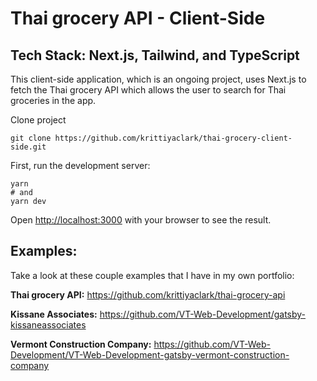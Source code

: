 # Thai grocery API - Client-Side

## Tech Stack: Next.js, Tailwind, and TypeScript

This client-side application, which is an ongoing project, uses Next.js to fetch
the Thai grocery API which allows the user to search for Thai groceries in the
app.

Clone project

```
git clone https://github.com/krittiyaclark/thai-grocery-client-side.git
```

First, run the development server:

```
yarn
# and
yarn dev
```

Open [http://localhost:3000](http://localhost:3000) with your browser to see the
result.

## Examples:

Take a look at these couple examples that I have in my own portfolio:

**Thai grocery API:** https://github.com/krittiyaclark/thai-grocery-api

**Kissane Associates:**
https://github.com/VT-Web-Development/gatsby-kissaneassociates

**Vermont Construction Company:**
https://github.com/VT-Web-Development/VT-Web-Development-gatsby-vermont-construction-company
